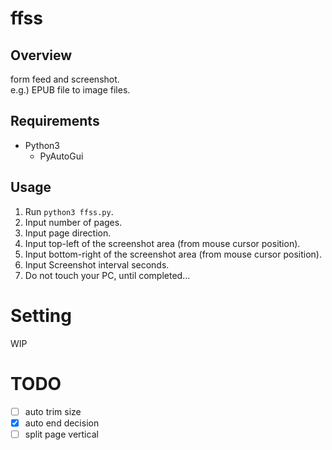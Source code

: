# ffss
## Overview
form feed and screenshot.  
e.g.) EPUB file to image files.

## Requirements
- Python3
    - PyAutoGui

## Usage
1. Run `python3 ffss.py`.
2. Input number of pages.
3. Input page direction.
4. Input top-left of the screenshot area (from mouse cursor position).
5. Input bottom-right of the screenshot area (from mouse cursor position).
6. Input Screenshot interval seconds.
7. Do not touch your PC, until completed...

# Setting
WIP

# TODO
- [ ] auto trim size
- [x] auto end decision
- [ ] split page vertical

